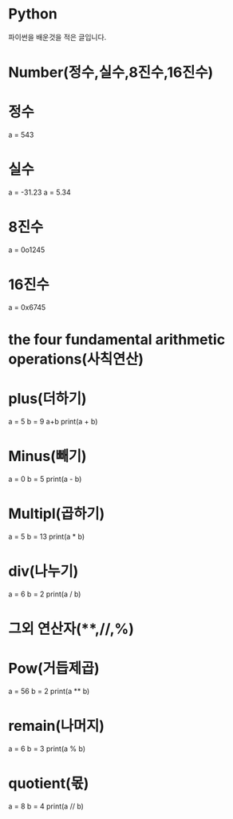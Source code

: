 # Python
파이썬을 배운것을 적은 글입니다.

# Number(정수,실수,8진수,16진수)

# 정수
a = 543

# 실수
a = -31.23
a = 5.34

# 8진수
a = 0o1245

# 16진수
a = 0x6745

# the four fundamental arithmetic operations(사칙연산)

# plus(더하기)
a = 5
b = 9
a+b
print(a + b)

# Minus(빼기)
a = 0
b = 5
print(a - b)

# Multipl(곱하기)
a = 5
b = 13
print(a * b)

# div(나누기)
a = 6
b = 2
print(a / b)

# 그외 연산자(**,//,%)

# Pow(거듭제곱)
a = 56
b = 2
print(a ** b)

# remain(나머지)
a = 6
b = 3
print(a % b)

# quotient(몫)
a = 8
b = 4
print(a // b)
